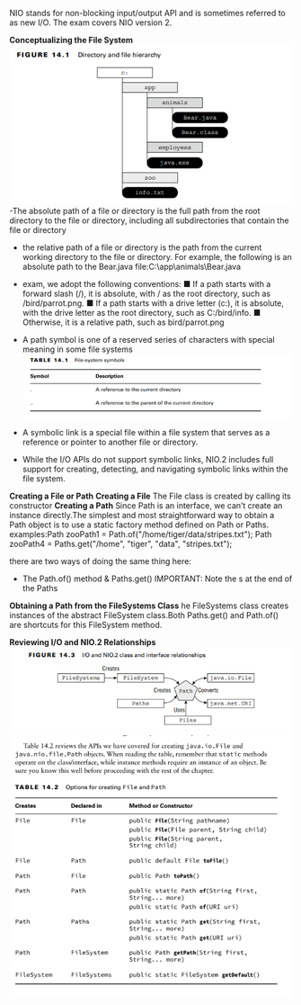 NIO stands for non-blocking input/output API and is sometimes referred to as new I/O. The exam covers NIO version 2.

**Conceptualizing the File System**![img.png](img.png)
-The absolute path of a file or directory is the full path from the root directory to the file
or directory, including all subdirectories that contain the file or directory

- the relative path of a file or directory is the path from the current working directory to the file or directory.
  For example, the following is an absolute path to the Bear.java file:C:\app\animals\Bear.java
- exam, we adopt the following conventions:
  ■ If a path starts with a forward slash (/), it is absolute, with / as the root directory, such
  as /bird/parrot.png.
  ■ If a path starts with a drive letter (c:), it is absolute, with the drive letter as the root
  directory, such as C:/bird/info.
  ■ Otherwise, it is a relative path, such as bird/parrot.png

- A path symbol is one of a reserved series of characters with special meaning in some file systems![img_1.png](img_1.png)
- A symbolic link is a special file within a file system that serves as a reference or pointer to another file or directory.
- While the I/O APIs do not support symbolic links, NIO.2 includes full support for creating, detecting, and navigating
  symbolic links within the file system.

**Creating a File or Path**
**Creating a File**
The File class is created by calling its constructor
**Creating a Path**
Since Path is an interface, we can’t create an instance directly.The simplest and most straightforward way to obtain
a Path object is to use a static factory method defined on Path or Paths.
examples:Path zooPath1 = Path.of("/home/tiger/data/stripes.txt");
Path zooPath4 = Paths.get("/home", "tiger", "data", "stripes.txt");

there are two ways of doing the same thing here:
- The Path.of() method & Paths.get() IMPORTANT: Note the s at the end of the Paths

**Obtaining a Path from the FileSystems Class**
he FileSystems class creates instances of the abstract FileSystem class.Both Paths.get() and Path.of() are shortcuts for this
FileSystem method.

**Reviewing I/O and NIO.2 Relationships**![img_2.png](img_2.png) ![img_3.png](img_3.png)